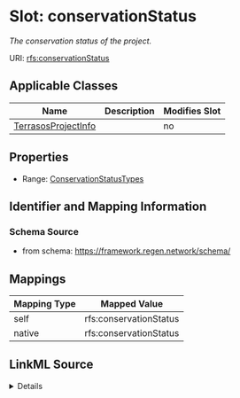 

# Slot: conservationStatus


_The conservation status of the project._





URI: [rfs:conservationStatus](https://framework.regen.network/schema/conservationStatus)



<!-- no inheritance hierarchy -->





## Applicable Classes

| Name | Description | Modifies Slot |
| --- | --- | --- |
| [TerrasosProjectInfo](TerrasosProjectInfo.md) |  |  no  |







## Properties

* Range: [ConservationStatusTypes](ConservationStatusTypes.md)





## Identifier and Mapping Information







### Schema Source


* from schema: https://framework.regen.network/schema/




## Mappings

| Mapping Type | Mapped Value |
| ---  | ---  |
| self | rfs:conservationStatus |
| native | rfs:conservationStatus |




## LinkML Source

<details>
```yaml
name: conservationStatus
description: The conservation status of the project.
from_schema: https://framework.regen.network/schema/
rank: 1000
slot_uri: rfs:conservationStatus
alias: conservationStatus
domain_of:
- TerrasosProjectInfo
range: ConservationStatusTypes

```
</details>